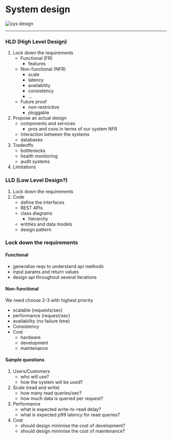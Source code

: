 # System design

![sys design](/contents/posts/sys_design/sys_design/factorio.gif)

____________
### HLD (High Level Design)

1. Lock down the requirements
   * Functional (FR)
     * features
   * Non-functional (NFR)
     * scale
     * latency
     * availability
     * consistency
     * ...
   * Future proof
     *  non-restrictive
     * pluggable
2. Propose an actual design
     * components and services
       * pros and cons in terms of our system NFR
     * interaction between the systems
     * databases
3. Tradeoffs
   * bottlenecks
   * health monitoring
   * audit systems
4. Limitations

### LLD (Low Level Design?)
1. Lock down the requirements
2. Code
   * define the interfaces
   * REST APIs
   * class diagrams
     * hierarchy    
   * entities and data models
   * design pattern
   
### Lock down the requirements

####  Functional
* generalise reqs to understand api methods
* input params and return values
* design api throughout several iterations

####  Non-functional
We need choose 2-3 with highest priority 

* scalable (requests/sec)
* performance  (request/sec)
* availability (no failure time)
* Consistency
* Cost 
  * hardware
  * development
  * maintenance

#### Sample questions

1. Users/Customers  
   - who will use? 
   - how the system will be used?
2. Scale (read and write)
   - how many read queries/sec?   
   - how much data is queried per request?
3. Performance
   - what is expected write-to-read delay? 
   - what is expected p99 latency for read queries?
4. Cost
   - should design minimise the cost of development?
   - should design minimise the cost of maintenance?